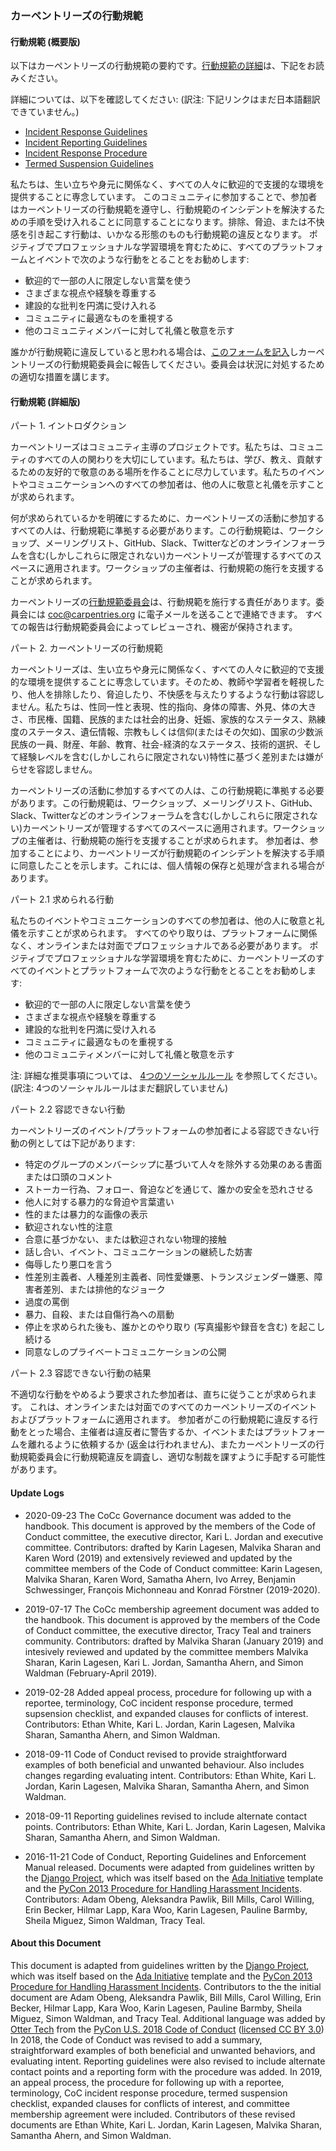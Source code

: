 ### カーペントリーズの行動規範

#### 行動規範 (概要版)

以下はカーペントリーズの行動規範の要約です。[行動規範の詳細](#code-of-conduct-detailed-view)は、下記をお読みください。

詳細については、以下を確認してください: (訳注: 下記リンクはまだ日本語翻訳できていません。)

- [Incident Response Guidelines](incident-response.md)
- [Incident Reporting Guidelines](incident-reporting.md)
- [Incident Response Procedure](enforcement-guidelines.md)
- [Termed Suspension Guidelines](termed-suspension.md)

私たちは、生い立ちや身元に関係なく、すべての人々に歓迎的で支援的な環境を提供することに専念しています。 このコミュニティに参加することで、参加者はカーペントリーズの行動規範を遵守し、行動規範のインシデントを解決するための手順を受け入れることに同意することになります。排除、脅迫、または不快感を引き起こす行動は、いかなる形態のものも行動規範の違反となります。 ポジティブでプロフェッショナルな学習環境を育むために、すべてのプラットフォームとイベントで次のような行動をとることをお勧めします:

* 歓迎的で一部の人に限定しない言葉を使う
* さまざまな視点や経験を尊重する
* 建設的な批判を円満に受け入れる
* コミュニティに最適なものを重視する
* 他のコミュニティメンバーに対して礼儀と敬意を示す

誰かが行動規範に違反していると思われる場合は、[このフォームを記入][reporting-form]しカーペントリーズの行動規範委員会に報告してください。委員会は状況に対処するための適切な措置を講じます。

#### 行動規範 (詳細版) 

パート 1. イントロダクション

カーペントリーズはコミュニティ主導のプロジェクトです。私たちは、コミュニティのすべての人の関わりを大切にしています。私たちは、学び、教え、貢献するための友好的で敬意のある場所を作ることに尽力しています。私たちのイベントやコミュニケーションへのすべての参加者は、他の人に敬意と礼儀を示すことが求められます。

何が求められているかを明確にするために、カーペントリーズの活動に参加するすべての人は、行動規範に準拠する必要があります。この行動規範は、ワークショップ、メーリングリスト、GitHub、Slack、Twitterなどのオンラインフォーラムを含む(しかしこれらに限定されない)カーペントリーズが管理するすべてのスペースに適用されます。ワークショップの主催者は、行動規範の施行を支援することが求められます。

カーペントリーズの[行動規範委員会](https://carpentries.org/coc-ctte/)は、行動規範を施行する責任があります。委員会には [coc@carpentries.org](mailto:coc@carpentries.org) に電子メールを送ることで連絡できます。
すべての報告は行動規範委員会によってレビューされ、機密が保持されます。 
 
パート 2. カーペントリーズの行動規範

カーペントリーズは、生い立ちや身元に関係なく、すべての人々に歓迎的で支援的な環境を提供することに専念しています。そのため、教師や学習者を軽視したり、他人を排除したり、脅迫したり、不快感を与えたりするような行動は容認しません。私たちは、性同一性と表現、性的指向、身体の障害、外見、体の大きさ、市民権、国籍、民族的または社会的出身、妊娠、家族的なステータス、熟練度のステータス、遺伝情報、宗教もしくは信仰(またはその欠如)、国家の少数派民族の一員、財産、年齢、教育、社会-経済的なステータス、技術的選択、そして経験レベルを含む(しかしこれらに限定されない)特性に基づく差別または嫌がらせを容認しません。

カーペントリーズの活動に参加するすべての人は、この行動規範に準拠する必要があります。この行動規範は、ワークショップ、メーリングリスト、GitHub、Slack、Twitterなどのオンラインフォーラムを含む(しかしこれらに限定されない)カーペントリーズが管理するすべてのスペースに適用されます。ワークショップの主催者は、行動規範の施行を支援することが求められます。 参加者は、参加することにより、カーペントリーズが行動規範のインシデントを解決する手順に同意したことを示します。これには、個人情報の保存と処理が含まれる場合があります。

パート 2.1 求められる行動

私たちのイベントやコミュニケーションのすべての参加者は、他の人に敬意と礼儀を示すことが求められます。 すべてのやり取りは、プラットフォームに関係なく、オンラインまたは対面でプロフェッショナルである必要があります。 ポジティブでプロフェッショナルな学習環境を育むために、カーペントリーズのすべてのイベントとプラットフォームで次のような行動をとることをお勧めします:

* 歓迎的で一部の人に限定しない言葉を使う
* さまざまな視点や経験を尊重する
* 建設的な批判を円満に受け入れる
* コミュニティに最適なものを重視する
* 他のコミュニティメンバーに対して礼儀と敬意を示す

注: 詳細な推奨事項については、 [4つのソーシャルルール](https://www.recurse.com/manual#sub-sec-social-rules) を参照してください。(訳注: 4つのソーシャルルールはまだ翻訳していません)

パート 2.2 容認できない行動

カーペントリーズのイベント/プラットフォームの参加者による容認できない行動の例としては下記があります:

- 特定のグループのメンバーシップに基づいて人々を除外する効果のある書面または口頭のコメント
- ストーカー行為、フォロー、脅迫などを通じて、誰かの安全を恐れさせる
- 他人に対する暴力的な脅迫や言葉遣い
- 性的または暴力的な画像の表示 
- 歓迎されない性的注意
- 合意に基づかない、または歓迎されない物理的接触  
- 話し合い、イベント、コミュニケーションの継続した妨害
- 侮辱したり悪口を言う  
- 性差別主義者、人種差別主義者、同性愛嫌悪、トランスジェンダー嫌悪、障害者差別、または排他的なジョーク
- 過度の罵倒
- 暴力、自殺、または自傷行為への扇動
- 停止を求められた後も、誰かとのやり取り (写真撮影や録音を含む) を起こし続ける  
- 同意なしのプライベートコミュニケーションの公開

パート 2.3 容認できない行動の結果

不適切な行動をやめるよう要求された参加者は、直ちに従うことが求められます。 これは、オンラインまたは対面でのすべてのカーペントリーズのイベントおよびプラットフォームに適用されます。 参加者がこの行動規範に違反する行動をとった場合、主催者は違反者に警告するか、イベントまたはプラットフォームを離れるように依頼するか (返金は行われません)、またカーペントリーズの行動規範委員会に行動規範違反を調査し、適切な制裁を課すように手配する可能性があります。

#### Update Logs

- 2020-09-23 The CoCc Governance document was added to the handbook. This document is approved by the members of the Code of Conduct committee, the executive director, Kari L. Jordan and executive committee. Contributors: drafted by Karin Lagesen, Malvika Sharan and Karen Word (2019) and extensively reviewed and updated by the committee members of the Code of Conduct committee: Karin Lagesen, Malvika Sharan, Karen Word, Samatha Ahern, Ivo Arrey, Benjamin Schwessinger, François Michonneau and Konrad Förstner (2019-2020).

- 2019-07-17 The CoCc membership agreement document was added to the handbook. This document is approved by the members of the Code of Conduct committee, the executive director, Tracy Teal and trainers community. Contributors: drafted by Malvika Sharan (January 2019) and intesively reviewed and updated by the committee members Malvika Sharan, Karin Lagesen, Kari L. Jordan, Samantha Ahern, and Simon Waldman (February-April 2019).

- 2019-02-28 Added appeal process, procedure for following up with a reportee, terminology, CoC incident response procedure, termed supsension checklist, and expanded clauses for conflicts of interest. Contributors: Ethan White, Kari L. Jordan, Karin Lagesen, Malvika Sharan, Samantha Ahern, and Simon Waldman.

- 2018-09-11 Code of Conduct revised to provide straightforward examples of both beneficial and unwanted behaviour. Also includes changes regarding evaluating intent. Contributors: Ethan White, Kari L. Jordan, Karin Lagesen, Malvika Sharan, Samantha Ahern, and Simon Waldman.

- 2018-09-11 Reporting guidelines revised to include alternate contact points. Contributors: Ethan White, Kari L. Jordan, Karin Lagesen, Malvika Sharan, Samantha Ahern, and Simon Waldman.

- 2016-11-21 Code of Conduct, Reporting Guidelines and Enforcement Manual released. Documents were adapted from guidelines written by the [Django Project](https://www.djangoproject.com/conduct/enforcement-manual/), which was itself based on the [Ada Initiative](http://geekfeminism.wikia.com/wiki/Conference_anti-harassment/Responding_to_reports) template and the [PyCon 2013 Procedure for Handling Harassment Incidents](https://us.pycon.org/2013/about/code-of-conduct/harassment-incidents/). Contributors: Adam Obeng, Aleksandra Pawlik, Bill Mills, Carol Willing, Erin Becker, Hilmar Lapp, Kara Woo, Karin Lagesen, Pauline Barmby, Sheila Miguez, Simon Waldman, Tracy Teal. 

#### About this Document

This document is adapted from guidelines written by the [Django Project](https://www.djangoproject.com/conduct/enforcement-manual/), which was itself based on the [Ada Initiative](http://geekfeminism.wikia.com/wiki/Conference_anti-harassment/Responding_to_reports) template and the [PyCon 2013 Procedure for Handling Harassment Incidents](https://us.pycon.org/2013/about/code-of-conduct/harassment-incidents/). Contributors to the the initial document are Adam Obeng, Aleksandra Pawlik, Bill Mills, Carol Willing, Erin Becker, Hilmar Lapp, Kara Woo, Karin Lagesen, Pauline Barmby, Sheila Miguez, Simon Waldman, and Tracy Teal. Additional language was added by [Otter Tech](https://otter.technology) from the [PyCon U.S. 2018 Code of Conduct](https://us.pycon.org/2018/about/code-of-conduct/) ([licensed CC BY 3.0](http://creativecommons.org/licenses/by/3.0/))
In 2018, the Code of Conduct was revised to add a summary, straightforward examples of both beneficial and unwanted behaviors, and evaluating intent. Reporting guidelines were also revised to include alternate contact points and a reporting form with the procedure was added. In 2019, an appeal process, the procedure for following up with a reportee, terminology, CoC incident response procedure, termed suspension checklist, expanded clauses for conflicts of interest, and committee membership agreement were included. Contributors of these revised documents are Ethan White, Kari L. Jordan, Karin Lagesen, Malvika Sharan, Samantha Ahern, and Simon Waldman.


[reporting-form]: https://goo.gl/forms/KoUfO53Za3apOuOK2
